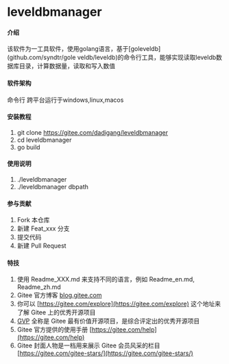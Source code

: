 # leveldbmanager

#### 介绍
该软件为一工具软件，使用golang语言，基于[goleveldb](github.com/syndtr/gole    veldb/leveldb)的命令行工具，能够实现读取leveldb数据库目录，计算数据量，读取和写入数值
#### 软件架构
命令行 跨平台运行于windows,linux,macos


#### 安装教程

1.  git clone https://gitee.com/dadigang/leveldbmanager
2.  cd leveldbmanager
3.  go build

#### 使用说明

1.  ./leveldbmanager
2.  ./leveldbmanager dbpath

#### 参与贡献

1.  Fork 本仓库
2.  新建 Feat_xxx 分支
3.  提交代码
4.  新建 Pull Request


#### 特技

1.  使用 Readme\_XXX.md 来支持不同的语言，例如 Readme\_en.md, Readme\_zh.md
2.  Gitee 官方博客 [blog.gitee.com](https://blog.gitee.com)
3.  你可以 [https://gitee.com/explore](https://gitee.com/explore) 这个地址来了解 Gitee 上的优秀开源项目
4.  [GVP](https://gitee.com/gvp) 全称是 Gitee 最有价值开源项目，是综合评定出的优秀开源项目
5.  Gitee 官方提供的使用手册 [https://gitee.com/help](https://gitee.com/help)
6.  Gitee 封面人物是一档用来展示 Gitee 会员风采的栏目 [https://gitee.com/gitee-stars/](https://gitee.com/gitee-stars/)
